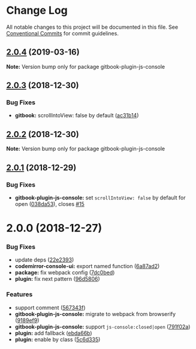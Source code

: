 # Change Log

All notable changes to this project will be documented in this file.
See [Conventional Commits](https://conventionalcommits.org) for commit guidelines.

## [2.0.4](https://github.com/azu/gitbook-plugin-js-console/compare/v2.0.3...v2.0.4) (2019-03-16)

**Note:** Version bump only for package gitbook-plugin-js-console





## [2.0.3](https://github.com/azu/gitbook-plugin-js-console/compare/v2.0.2...v2.0.3) (2018-12-30)


### Bug Fixes

* **gitbook:** scrollIntoView: false by default ([ac31b14](https://github.com/azu/gitbook-plugin-js-console/commit/ac31b14))





## [2.0.2](https://github.com/azu/gitbook-plugin-js-console/compare/v2.0.1...v2.0.2) (2018-12-30)

**Note:** Version bump only for package gitbook-plugin-js-console





## [2.0.1](https://github.com/azu/gitbook-plugin-js-console/compare/v2.0.0...v2.0.1) (2018-12-29)


### Bug Fixes

* **gitbook-plugin-js-console:** set `scrollIntoView: false` by default for open ([038da53](https://github.com/azu/gitbook-plugin-js-console/commit/038da53)), closes [#15](https://github.com/azu/gitbook-plugin-js-console/issues/15)





# 2.0.0 (2018-12-27)


### Bug Fixes

* update deps ([22e2393](https://github.com/azu/gitbook-plugin-js-console/commit/22e2393))
* **codemirror-console-ui:** export named function ([6a87ad2](https://github.com/azu/gitbook-plugin-js-console/commit/6a87ad2))
* **package:** fix webpack config ([7dc0bed](https://github.com/azu/gitbook-plugin-js-console/commit/7dc0bed))
* **plugin:** fix next pattern ([96d5806](https://github.com/azu/gitbook-plugin-js-console/commit/96d5806))


### Features

* support <!-- js-console --> comment ([567343f](https://github.com/azu/gitbook-plugin-js-console/commit/567343f))
* **gitbook-plugin-js-console:** migrate to webpack from browserify ([9189ef9](https://github.com/azu/gitbook-plugin-js-console/commit/9189ef9))
* **gitbook-plugin-js-console:** support `js-console:closed|open` ([791f02a](https://github.com/azu/gitbook-plugin-js-console/commit/791f02a))
* **plugin:** add fallback ([ebda66b](https://github.com/azu/gitbook-plugin-js-console/commit/ebda66b))
* **plugin:** enable by class ([5c6d335](https://github.com/azu/gitbook-plugin-js-console/commit/5c6d335))
